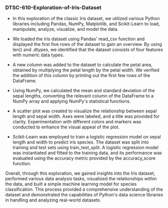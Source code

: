 ### DTSC-610-Exploration-of-Iris-Dataset

* In this exploration of the classic Iris dataset, we utilized various Python libraries including Pandas, NumPy, Matplotlib, and Scikit-Learn to load, manipulate, analyze, visualize, and model the data.

* We loaded the Iris dataset using Pandas' read_csv function and displayed the first five rows of the dataset to gain an overview. By using len() and .dtypes, we identified that the dataset consists of four features with numeric data types.

* A new column was added to the dataset to calculate the petal area, obtained by multiplying the petal length by the petal width. We verified the addition of this column by printing out the first few rows of the DataFrame.

* Using NumPy, we calculated the mean and standard deviation of the sepal lengths, converting the relevant column of the DataFrame to a NumPy array and applying NumPy's statistical functions.

* A scatter plot was created to visualize the relationship between sepal length and sepal width. Axes were labeled, and a title was provided for clarity. Experimentation with different colors and markers was conducted to enhance the visual appeal of the plot.

* Scikit-Learn was employed to train a logistic regression model on sepal length and width to predict iris species. The dataset was split into training and test sets using train_test_split. A logistic regression model was instantiated and fitted to the training data, and its performance was evaluated using the accuracy metric provided by the accuracy_score function.

Overall, through this exploration, we gained insights into the Iris dataset, performed various data analysis tasks, visualized the relationships within the data, and built a simple machine learning model for species classification. This process provided a comprehensive understanding of the dataset and demonstrated the capabilities of Python's data science libraries in handling and analyzing real-world datasets.
